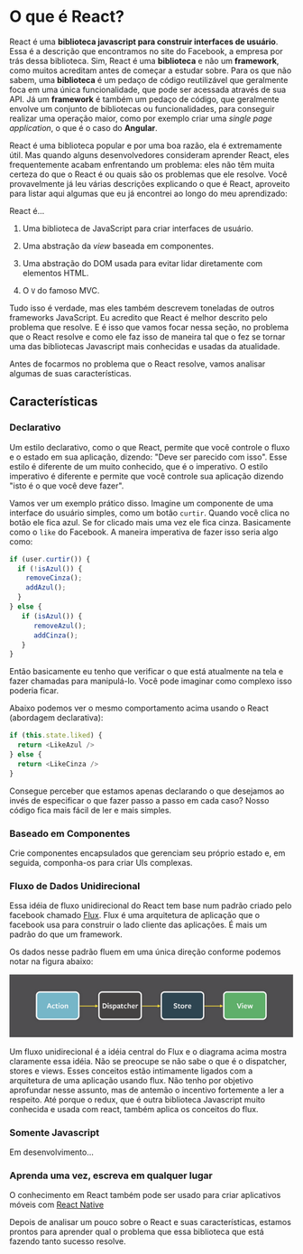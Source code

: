 # O que é React?

React é uma **biblioteca javascript para construir interfaces de usuário**. Essa é a descrição que encontramos no site do Facebook, a empresa por trás dessa biblioteca.
Sim, React é uma **biblioteca** e não um **framework**, como muitos acreditam antes de começar a estudar sobre. Para os que não sabem, uma **biblioteca** é um pedaço de código reutilizável
que geralmente foca em uma única funcionalidade, que pode ser acessada através de sua API. Já um **framework** é também um pedaço de código, que geralmente envolve um conjunto de bibliotecas ou funcionalidades, para conseguir
realizar uma operação maior, como por exemplo criar uma *single page application*, o que é o caso do **Angular**.

React é uma biblioteca popular e por uma boa razão, ela é extremamente útil. Mas quando alguns desenvolvedores consideram aprender React, eles frequentemente acabam enfrentando um problema: eles não têm muita certeza do que o React é ou quais são os problemas que ele resolve. Você provavelmente já leu várias descrições explicando o que é React, aproveito para listar aqui algumas que eu já encontrei ao longo do meu aprendizado:

React é...

1. Uma biblioteca de JavaScript para criar interfaces de usuário.

2. Uma abstração da *view* baseada em componentes.

3. Uma abstração do DOM usada para evitar lidar diretamente com elementos HTML.

4. O `V` do famoso MVC.

Tudo isso é verdade, mas eles também descrevem toneladas de outros frameworks JavaScript. Eu acredito que React é melhor descrito pelo problema que resolve. E é isso que vamos focar nessa seção, no problema que o React resolve e como ele faz isso de maneira tal que o fez se tornar uma das bibliotecas Javascript mais conhecidas e usadas da atualidade.

Antes de focarmos no problema que o React resolve, vamos analisar algumas de suas características.

## Características

### Declarativo
Um estilo declarativo, como o que React, permite que você controle o fluxo e o estado em sua aplicação, dizendo: "Deve ser parecido com isso". Esse estilo é diferente de um muito conhecido, que é o imperativo. O estilo imperativo é diferente e permite que você controle sua aplicação dizendo "isto é o que você deve fazer".

Vamos ver um exemplo prático disso. Imagine um componente de uma interface do usuário simples, como um botão `curtir`. Quando você clica no botão ele fica azul. Se for clicado mais uma vez ele fica cinza. Basicamente como o `like` do Facebook. A maneira imperativa de fazer isso seria algo como:

```javascript
if (user.curtir()) {
  if (!isAzul()) {
    removeCinza();
    addAzul();
  }
} else {
   if (isAzul()) {
      removeAzul();
      addCinza();
   }
}
```

Então basicamente eu tenho que verificar o que está atualmente na tela e fazer chamadas para manipulá-lo. Você pode imaginar como complexo isso poderia ficar.

Abaixo podemos ver o mesmo comportamento acima usando o React (abordagem declarativa):

```javascript
if (this.state.liked) {
  return <LikeAzul />
} else {
  return <LikeCinza />
}
```

Consegue perceber que estamos apenas declarando o que desejamos ao invés de especificar o que fazer passo a passo em cada caso? Nosso código fica mais fácil de ler e mais simples.

### Baseado em Componentes
Crie componentes encapsulados que gerenciam seu próprio estado e, em seguida, componha-os para criar UIs complexas.

### Fluxo de Dados Unidirecional
Essa idéia de fluxo unidirecional do React tem base num padrão criado pelo facebook chamado [Flux](https://facebook.github.io/flux/). Flux é uma arquitetura de aplicação que o facebook usa para construir o lado cliente das aplicações. É mais um padrão do que um framework.

Os dados nesse padrão fluem em uma única direção conforme podemos notar na figura abaixo:

<img alt="Flux" style="border-width:0" src="../images/flux1.PNG" />

Um fluxo unidirecional é a idéia central do Flux e o diagrama acima mostra claramente essa idéia. Não se preocupe se não sabe o que é o dispatcher, stores e views. Esses conceitos estão intimamente ligados com a arquitetura de uma aplicação usando flux. Não tenho por objetivo aprofundar nesse assunto, mas de antemão o incentivo fortemente a ler a respeito. Até porque o redux, que é outra biblioteca Javascript muito conhecida e usada com react, também aplica os conceitos do flux.

### Somente Javascript
Em desenvolvimento...

### Aprenda uma vez, escreva em qualquer lugar
O conhecimento em React também pode ser usado para criar aplicativos móveis com [React Native](https://facebook.github.io/react-native/)

Depois de analisar um pouco sobre o React e suas características, estamos prontos para aprender qual o problema que essa biblioteca que está fazendo tanto sucesso resolve.
